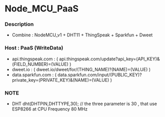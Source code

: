 # Node_MCU_PaaS
### Description
- Combine : NodeMCU_v1 + DHT11 + ThingSpeak + Sparkfun + Dweet

### Host : PaaS (WriteData) 
- api.thingspeak.com : ( api.thingspeak.com/update?api_key=(API_KEY)&(FIELD_NUMBER)=(VALUE) )
- dweet.io           : ( dweet.io/dweet/for/(THING_NAME)?(NAME)=(VALUE) )
- data.sparkfun.com  : ( data.sparkfun.com/input/(PUBLIC_KEY)?private_key=(PRIVATE_KEY)&(NAME)=(VALUE) )

### NOTE
- DHT dht(DHTPIN,DHTTYPE,30); // the three parameter is 30 , that use ESP8266 at CPU Frequency 80 MHz
